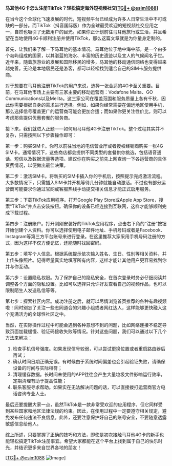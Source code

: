 **马耳他4G卡怎么注册TikTok？轻松搞定海外短视频社交[[TG💪+ @esim1088](https://t.me/s/esim1088)]**

在当今这个全球化飞速发展的时代，短视频平台已经成为许多人日常生活中不可或缺的一部分。而TikTok（抖音国际版）作为全球最受欢迎的短视频社交应用之一，自然也吸引了无数用户的目光。如果你正计划前往马耳他旅行或生活，并且希望在当地使用4G卡顺利注册并使用TikTok，那么这篇文章就是为你量身定制的。

首先，让我们来了解一下马耳他的基本情况。马耳他位于地中海中部，是一个由多个岛屿组成的国家，以其湛蓝的海水、丰富的历史遗迹以及宜人的气候闻名于世。近年来，随着旅游业的发展和国际移民的增多，马耳他的移动通信网络也变得越来越完善。无论是本地居民还是游客，都可以轻松找到适合自己的SIM卡服务提供商。

对于想要在马耳他注册TikTok的用户来说，选择一张合适的4G卡至关重要。目前，在马耳他市场上主要有三家主要的移动运营商：Vodafone Malta、GO Communications以及Melita。这三家公司在覆盖范围和服务质量上各有千秋，因此你需要根据自身的需求进行选择。例如，如果你经常需要在偏远地区使用手机，那么选择信号覆盖更广的运营商可能会更加合适；而如果你更关注性价比，则可以考虑那些提供优惠套餐的服务商。

接下来，我们就进入正题——如何用马耳他4G卡注册TikTok。整个过程其实并不复杂，只需按照以下步骤操作即可：

第一步：购买SIM卡。你可以前往当地的电信营业厅或者授权经销商购买一张4G SIM卡。通常情况下，这些商店都会提供不同类型的套餐供你挑选，包括语音通话、短信以及数据流量等选项。建议你在购买之前先上网查询一下各运营商的具体资费情况，以便做出最佳决策。

第二步：激活SIM卡。将新买的SIM卡插入你的手机后，按照提示完成激活流程。大多数情况下，只需插入SIM卡并开机等待几分钟就能自动激活。不过也有部分运营商可能要求你通过官网或客服热线手动提交相关信息才能正式启用服务。

第三步：下载TikTok应用程序。打开Google Play Store或Apple App Store，搜索“TikTok”并点击安装按钮。确保你的设备已经连接到互联网，这样才能够顺利完成下载过程。

第四步：注册账户。打开刚刚安装好的TikTok应用程序，点击右下角的“注册”按钮开始创建个人资料。你可以选择使用电子邮件地址、手机号码或者是Facebook、Instagram等第三方平台账号来进行登录。在这里推荐大家采用手机号码注册的方式，因为这样不仅方便记忆，还能随时找回密码。

第五步：填写个人信息。根据系统提示依次输入姓名、生日、性别等相关资料，并上传头像照片。记得尽量真实地填写所有内容，这样才能让其他用户更容易找到你并与你互动。

第六步：设置隐私权限。为了保护自己的隐私安全，在首次登录时务必仔细阅读并调整各个方面的隐私设置。比如可以选择只允许好友查看自己的视频作品，也可以限制陌生人发送私信等等。

第七步：探索社区内容。成功注册之后，就可以尽情浏览首页推荐的各种有趣视频啦！同时别忘了关注一些志同道合的兴趣小组或者网红达人，这样能够更快融入这个充满活力的全球性社区之中。

当然，在实际操作过程中可能会遇到各种意想不到的问题，比如网络连接不稳定导致页面加载缓慢、验证码接收失败等情况。针对这些问题，我们可以通过以下几个方法来解决：

1. 检查手机信号强度。如果发现信号较弱，可以尝试更换位置或者重启路由器后再试；
2. 确认时间日期正确无误。有时候由于系统时间偏差也会引起验证失败，请确保设备的时间与实际相符；
3. 清理缓存数据。长时间未使用的APP往往会产生大量垃圾文件影响运行效率，定期清理有助于提高性能；
4. 联系客服寻求帮助。如果实在无法解决问题的话，可以直接拨打运营商官方电话咨询专业人士。

最后还要提醒大家一点，虽然TikTok是一款非常受欢迎的应用程序，但它同样受到某些国家和地区法律法规的约束。因此，在使用过程中一定要遵守相关规定，避免发布任何违法不良信息。此外，还要注意保护好自己的账号安全，不要随意透露敏感信息给他人。

综上所述，只要掌握了正确的技巧和方法，即使是初次接触马耳他4G卡的新手也能轻松搞定TikTok注册事宜。希望大家都能在这个平台上找到属于自己的快乐时光，并结识更多来自世界各地的朋友！

[[TG💪+ @esim1088](https://t.me/s/esim1088) ![Image](https://i.postimg.cc/4NQfJmqS/Snipaste-2025-05-13-00-14-12.png)]